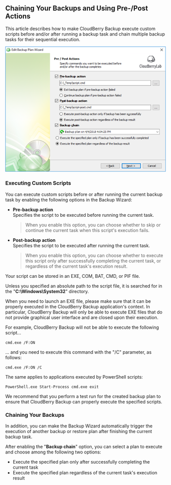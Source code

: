 ## Chaining Your Backups and Using Pre-/Post Actions

This article describes how to make CloudBerry Backup execute custom scripts before and/or after running a backup task and chain multiple backup tasks for their sequential execution.

![](/assets/backup-wizard-pre-post-actions-chain.png)

### Executing Custom Scripts

You can execute custom scripts before or after running the current backup task by enabling the following options in the Backup Wizard:

* **Pre-backup action**  
  Specifies the script to be executed before running the current task.

  > When you enable this option, you can choose whether to skip or continue the current task when this script's execution fails.

* **Post-backup action**  
  Specifies the script to be executed after running the current task.

  > When you enable this option, you can choose whether to execute this script only after successfully completing the current task, or regardless of the current task's execution result.

Your script can be stored in an EXE, COM, BAT, CMD, or PIF file.

Unless you specified an absolute path to the script file, it is searched for in the "**C:\Windows\System32**" directory.

When you need to launch an EXE file, please make sure that it can be properly executed in the CloudBerry Backup application's context. In particular, CloudBerry Backup will only be able to execute EXE files that do not provide graphical user interface and are closed upon their execution.

For example, CloudBerry Backup will not be able to execute the following script...

```
cmd.exe /F:ON
```

... and you need to execute this command with the "/C" parameter, as follows:

```
cmd.exe /F:ON /C
```

The same applies to applications executed by PowerShell scripts:

```
PowerShell.exe Start-Process cmd.exe exit
```

We recommend that you perform a test run for the created backup plan to ensure that CloudBerry Backup can properly execute the specified scripts.

### Chaining Your Backups

In addition, you can make the Backup Wizard automatically trigger the execution of another backup or restore plan after finishing the current backup task.

After enabling the "**Backup chain**" option, you can select a plan to execute and choose among the following two options:

* Execute the specified plan only after successfully completing the current task
* Execute the specified plan regardless of the current task's execution result



